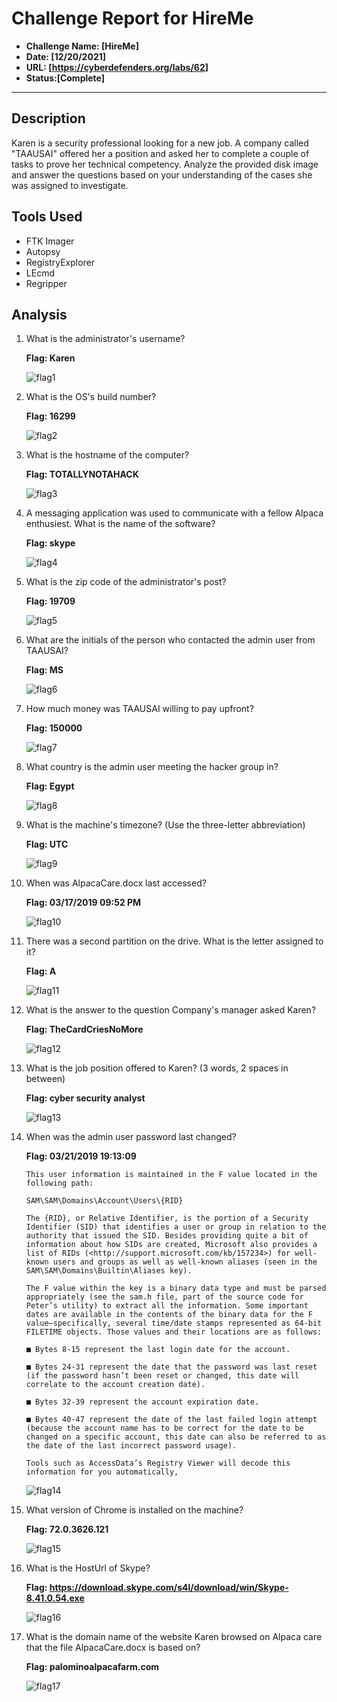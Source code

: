 # Challenge Report for HireMe

- **Challenge Name: [HireMe]**
- **Date: [12/20/2021]**
- **URL: [<https://cyberdefenders.org/labs/62>]**
- **Status:[Complete]**

***

## Description

Karen is a security professional looking for a new job. A company called "TAAUSAI"  offered her a position and asked her to complete a couple of tasks to prove her technical competency. Analyze the provided disk image and answer the questions based on your understanding of the cases she was assigned to investigate.

## Tools Used

- FTK Imager
- Autopsy
- RegistryExplorer
- LEcmd
- Regripper 

## Analysis

1. What is the administrator's username?

    **Flag: Karen**

    ![flag1](/CyberDefenders/HireMe/images/Flag1.png)

2. What is the OS's build number?

    **Flag: 16299**

    ![flag2](/CyberDefenders/HireMe/images/Flag2.png)

3. What is the hostname of the computer?

    **Flag: TOTALLYNOTAHACK**

   ![flag3](/CyberDefenders/HireMe/images/Flag3.png)

4. A messaging application was used to communicate with a fellow Alpaca enthusiest. What is the name of the software?

    **Flag: skype**

    ![flag4](/CyberDefenders/HireMe/images/Flag4.png)

5. What is the zip code of the administrator's post?

    **Flag: 19709**

    ![flag5](/CyberDefenders/HireMe/images/Flag5.png)

6. What are the initials of the person who contacted the admin user from TAAUSAI?

    **Flag: MS**

    ![flag6](/CyberDefenders/HireMe/images/Flag6.png)

7. How much money was TAAUSAI willing to pay upfront?

    **Flag: 150000**

    ![flag7](/CyberDefenders/HireMe/images/Flag7.png)

8. What country is the admin user meeting the hacker group in?

    **Flag: Egypt**

    ![flag8](/CyberDefenders/HireMe/images/Flag8.png)

9. What is the machine's timezone? (Use the three-letter abbreviation)

    **Flag: UTC**

    ![flag9](/CyberDefenders/HireMe/images/Flag9.png)

10. When was AlpacaCare.docx last accessed?

    **Flag:  03/17/2019 09:52 PM**

    ![flag10](/CyberDefenders/HireMe/images/Flag10.png)

11. There was a second partition on the drive. What is the letter assigned to it?

    **Flag: A**

    ![flag11](/CyberDefenders/HireMe/images/Flag11.png)

12. What is the answer to the question Company's manager asked Karen?

    **Flag: TheCardCriesNoMore**

    ![flag12](/CyberDefenders/HireMe/images/Flag12.png)

13. What is the job position offered to Karen? (3 words, 2 spaces in between)

    **Flag: cyber security analyst**

    ![flag13](/CyberDefenders/HireMe/images/Flag13.png)

14. When was the admin user password last changed?

    **Flag: 03/21/2019 19:13:09**

    ```text
    This user information is maintained in the F value located in the following path:

    SAM\SAM\Domains\Account\Users\{RID}

    The {RID}, or Relative Identifier, is the portion of a Security Identifier (SID) that identifies a user or group in relation to the authority that issued the SID. Besides providing quite a bit of information about how SIDs are created, Microsoft also provides a list of RIDs (<http://support.microsoft.com/kb/157234>) for well-known users and groups as well as well-known aliases (seen in the SAM\SAM\Domains\Builtin\Aliases key).

    The F value within the key is a binary data type and must be parsed appropriately (see the sam.h file, part of the source code for Peter’s utility) to extract all the information. Some important dates are available in the contents of the binary data for the F value—specifically, several time/date stamps represented as 64-bit FILETIME objects. Those values and their locations are as follows:

    ■ Bytes 8-15 represent the last login date for the account.

    ■ Bytes 24-31 represent the date that the password was last reset (if the password hasn’t been reset or changed, this date will correlate to the account creation date).

    ■ Bytes 32-39 represent the account expiration date.

    ■ Bytes 40-47 represent the date of the last failed login attempt (because the account name has to be correct for the date to be changed on a specific account, this date can also be referred to as the date of the last incorrect password usage).

    Tools such as AccessData’s Registry Viewer will decode this information for you automatically,
    ```

    ![flag14](/CyberDefenders/HireMe/images/Flag14.png)

15. What version of Chrome is installed on the machine?

    **Flag: 72.0.3626.121**

    ![flag15](/CyberDefenders/HireMe/images/Flag15.png)

16. What is the HostUrl of Skype?

    **Flag: <https://download.skype.com/s4l/download/win/Skype-8.41.0.54.exe>**

    ![flag16](/CyberDefenders/HireMe/images/Flag16.png)

17. What is the domain name of the website Karen browsed on Alpaca care that the file AlpacaCare.docx is based on?

    **Flag: palominoalpacafarm.com**

    ![flag17](/CyberDefenders/HireMe/images/Flag17.png)
